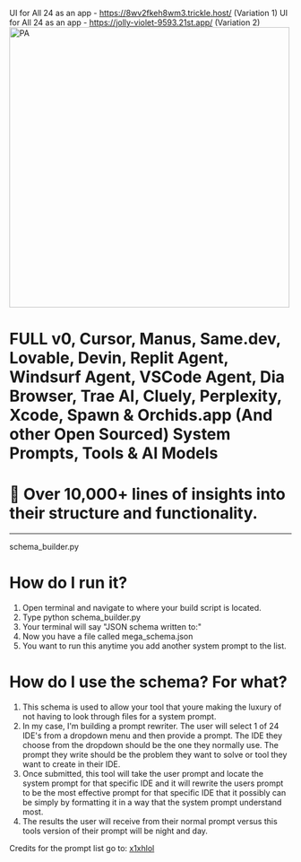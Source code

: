 UI for All 24 as an app - https://8wv2fkeh8wm3.trickle.host/ (Variation 1)
UI for All 24 as an app - https://jolly-violet-9593.21st.app/ (Variation 2)
<img width="500" height="500" alt="PA" src="https://github.com/user-attachments/assets/313aedbe-7e3f-4010-b08f-2d1cf62e7a6c" />
# FULL v0, Cursor, Manus, Same.dev, Lovable, Devin, Replit Agent, Windsurf Agent, VSCode Agent, Dia Browser, Trae AI, Cluely, Perplexity, Xcode, Spawn & Orchids.app (And other Open Sourced) System Prompts, Tools & AI Models

# 📜 Over **10,000+ lines** of insights into their structure and functionality.

---

schema_builder.py

# How do I run it?

1. Open terminal and navigate to where your build script is located.
2. Type python schema_builder.py
3. Your terminal will say "JSON schema written to:"
4. Now you have a file called mega_schema.json
5. You want to run this anytime you add another system prompt to the list.

# How do I use the schema? For what?

1. This schema is used to allow your tool that youre making the luxury of not having to look through files for a system prompt.
2. In my case, I'm building a prompt rewriter. The user will select 1 of 24 IDE's from a dropdown menu and then provide a prompt. The IDE they choose from the dropdown should be the one they normally use. The prompt they write should be the problem they want to solve or tool they want to create in their IDE.
3. Once submitted, this tool will take the user prompt and locate the  system prompt for that specific IDE and it will rewrite the users prompt to be the most effective prompt for that specific IDE that it possibly can be simply by formatting it in a way that the system prompt understand most.
4. The results the user will receive from their normal prompt versus this tools version of their prompt will be night and day.

Credits for the prompt list go to: [x1xhlol](https://github.com/x1xhlol/x1xhlol)
